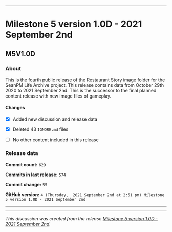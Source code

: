 
***

# Milestone 5 version 1.0D - 2021 September 2nd

## M5V1.0D

### About

This is the fourth public release of the Restaurant Story image folder for the SeanPM Life Archive project. This release contains data from October 29th 2020 to 2021 September 2nd. This is the successor to the final planned content release with new image files of gameplay.

#### Changes
 
- [x] Added new discussion and release data

- [x] Deleted 43 `IGNORE.md` files

- [ ] No other content included in this release

### Release data

**Commit count:** `629`

**Commits in last release:** `574`

**Commit change:** `55`

**GitHub version:** `4 (Thursday,  2021 September 2nd at 2:51 pm) Milestone 5 version 1.0D - 2021 September 2nd`

***


<hr /><em>This discussion was created from the release <a href='https://github.com/seanpm2001/SeansLifeArchive_Images_Restaurant-Story/releases/tag/M5V1.0D'>Milestone 5 version 1.0D - 2021 September 2nd</a>.</em>
